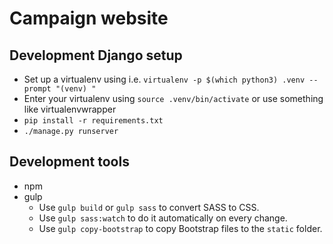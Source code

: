 # Campaign website

## Development Django setup
* Set up a virtualenv using i.e. `virtualenv -p $(which python3) .venv --prompt "(venv) "`
* Enter your virtualenv using `source .venv/bin/activate` or use something like virtualenvwrapper
* `pip install -r requirements.txt`
* `./manage.py runserver`

## Development tools
* npm
* gulp
  * Use `gulp build` or `gulp sass` to convert SASS to CSS.
  * Use `gulp sass:watch` to do it automatically on every change.
  * Use `gulp copy-bootstrap` to copy Bootstrap files to the `static` folder.
